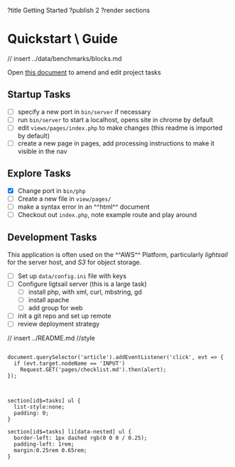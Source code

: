 ?title Getting Started
?publish 2
?render sections

# Quickstart \ Guide

// insert ../data/benchmarks/blocks.md

Open [this document](${wrapper}?url=${info.path.url}) to amend and edit project tasks

## Startup Tasks

- [ ] specify a new port in `bin/server` if necessary
- [ ] run `bin/server` to start a localhost, opens site in chrome by default
- [ ] edit `views/pages/index.php` to make changes (this readme is imported by default)
- [ ] create a new page in pages, add processing instructions to make it visible in the nav

## Explore Tasks

- [x] Change port in `bin/php`
- [ ] Create a new file in `view/pages/`
- [ ] make a syntax error in an ^^html^^ document
- [ ] Checkout out `index.php`, note example route and play around

## Development Tasks

This application is often used on the ^^AWS^^ Platform, particularly *lightsail* for the server host, and *S3* for object storage.

- [ ] Set up `data/config.ini` file with keys
- [ ] Configure ligtsail server (this is a large task)
    - [ ] install php, with xml, curl, mbstring, gd
    - [ ] install apache
    - [ ] add group for web
- [ ] init a git repo and set up remote
- [ ] review deployment strategy

// insert ../README.md //style

``` script

document.querySelector('article').addEventListener('click', evt => {
  if (evt.target.nodeName == 'INPUT')
    Request.GET('pages/checklist.md').then(alert);
});


```


``` style

section[id$=tasks] ul {
  list-style:none;
  padding: 0;
}

section[id$=tasks] li[data-nested] ul {
  border-left: 1px dashed rgb(0 0 0 / 0.25);
  padding-left: 1rem;
  margin:0.25rem 0.65rem;
}


```